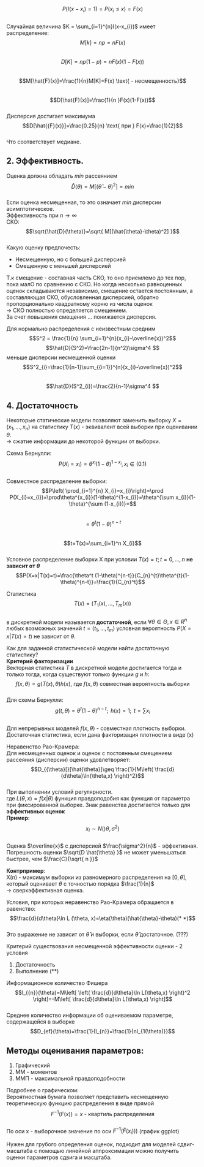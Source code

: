 $$P(I(x-x_{i})=1)=P(x_{i}\leq x)=F(x)$$  
Случайная величина $K = \sum_{i=1}^{n}I(x-x_{i})$ имеет распределение:  
$$M[k]=np=nF(x)$$  
$$D[K]=np(1-p)=nF(x)(1-F(x))$$  
$$M[\hat{F}(x)]=\frac{1}{n}M[K]=F(x) \text{ - несмещенность}$$  
$$D[\hat{F}(x)]=\frac{1}{n }F(x)(1-F(x))$$  
Дисперсия достигает максимума   
$$D[\hat{{F}(x)}]=\frac{0.25}{n} \text{ при } F(x)=\frac{1}{2}$$  
Что соответствует медиане.   
  
## 2. Эффективность.  
Оценка должна обладать $min$ рассеянием  
$$\hat{D}(\theta)=M[(\hat{\theta}-\theta)^2]=min$$  
Если оценка несмещенная, то это означает $min$ дисперсии асимптотическое.  
Эффективность при $n \to \infty$   
СКО:  
$$\sqrt{\hat{D}(\theta)}=\sqrt{ M[(\hat{\theta}-\theta)^2] }$$  
Какую оценку предпочесть:  
+ Несмещенную, но с большей дисперсией  
+ Смещенную с меньшей дисперсией  

Т.к смещение - составная часть СКО, то оно приемлемо до тех пор, пока малО по сравнению с СКО. Но когда несколько равноценных оценок складываются независимо, смещение остается постоянным, а составляющая СКО, обусловленная дисперсией, обратно пропорционально квадратному корню из числа оценок  
$\to$ СКО полностью определяется смещением.   
За счет повышения смещения ... понижается дисперсия.  

Для нормально распределения с неизвестным средним  
$$S^2 = \frac{1}{n} \sum_{i=1}^{n}(x_{i}-\overline{x})^2$$ $$\hat{D}(S^2)=\frac{2n-1}{n^2}\sigma^4 $$
меньше дисперсии несмещенной оценки   
$$S^2_{i}=\frac{1}{n-1}\sum_{{i=1}}^{n}(x_{i}-\overline{x})^2$$  
 $$\hat{D}(S^2_{i})=\frac{2}{n-1}\sigma^4 $$  
## 4. Достаточность  
Некоторые статические модели позволяют заменить выборку $X = (x_{1},\dots, x_{n})$ на статистику $T(x)$ - эквивалент всей выборки при оценивании $\theta$.   
$\to$ сжатие информации до некоторой функции от выборки.   
  
Схема Бернулли:   
$$P(X_{i}=x_{i})=\theta^{x_{i}}(1-\theta)^{1-x_{i}}, x_{i} \in (0.1)$$  
Совместное распределение выборки:  
$$P\left( \prod_{i=1}^{n} X_{i}=x_{i}\right)=\prod P(X_{i}=x_{i})=\prod\theta^{x_{i}}(1-\theta)^{1-x_{i}}=\theta^{\sum x_{i}}(1-\theta)^{\sum (1-x_{i})}=$$  
$$=\theta^t(1-\theta)^{n-t}$$  
$$t=T(x)=\sum_{i=1}^n X_{i}$$  
Условное распределение выборки X при условии $T(x)=t; t = 0,\dots,n$ **не зависит от $\theta$**   
$$P(X=x|T(x)=t)=\frac{\theta^t (1-\theta)^{n-t}}{C_{n}^{t}\theta^{t}(1-\theta)^{n-t}}=\frac{1}{C_{n}^t}$$  
  
Статистика  
$$T(x)=(T_{1}(x),\dots, T_{m}(x))$$  
в дискретной модели называется **достаточной**, если $\forall\theta\in\Theta,x\in R^{n}$ любых возможных значений $t=(t_{1},\dots,t_{m})$ условная вероятность $P(X=x|T(x)=t)$ не зависит от $\theta$.  
  
Как для заданной статистической модели найти достаточную статистику?  
**Критерий факторизации**  
Векторная статистика $T$ в дискретной модели достигается тогда и только тогда, когда существуют только функции $g$ и $h$:  
$$f(x, \theta)=g(T(x), \theta)h(x) \text{, где } f(x, \theta) \text{ совместная вероятность выборки}$$  
Для схемы Бернулли:  
$$g(t, \theta)= \theta^t (1-\theta)^{n-t}; \text{ }h(x)=1; \text{ }t=\sum x_{i}$$  
Для непрерывных моделей $f(x, \theta)$ - совместная плотность выборки.   
Достаточная статистика, если дана факторизация плотности в виде (x)  
  
Неравенство Рао-Крамера:  
Для несмещенных оценок и оценок с постоянным смещением рассеяния (дисперсии) оценки удовлетворяет:  
$$D_{{\theta}[}[\hat{\theta}]\geq \frac{1}{M\left( \frac{d}{d\theta}\ln(\theta,x) \right)^2}$$  
При выполнении условий регулярности.   
где $L(\theta,x)=f(x|\theta)$ функция правдоподобия как функция от параметра при фиксированной выборке. Знак равенства достигается только для **эффективных оценок**   
**Пример:**   
$$x_{i} \sim N()\theta, \sigma^2)$$  
Оценка $\overline{x}$ с дисперсией $\frac{\sigma^2}{n}$ - эффективная.  
Погрешность оценки $\sqrt{D \hat{\theta} }$ не может уменьшаться быстрее, чем $\frac{C}{\sqrt{ n }}$   
  
**Контрпример**:  
X(n) - максимум выборки из равномерного распределения на $[0, \theta]$, который оценивает $\theta$ с точностью порядка $\frac{1}{n}$   
$\to$ сверхэффективная оценка.   
  
Условия, при которых неравенство Рао-Крамера обращается в равенство:  
$$\frac{d}{d\theta}\ln L (\theta, x)=\eta(\theta)(\hat{\theta}-\theta)(* *)$$  
Это выражение не зависит от $\hat{\theta}$ и выборки, если $\hat{\theta}$ достаточное. (???)  
  
Критерий существования несмещенной эффективности оценки - 2 условия   
1. Достаточность  
2. Выполнение ($**$)   
  
Информационное количество Фишера  
$$I_{{n}}(\theta)=M\left[ \left( \frac{d}{d\theta}\ln L(\theta,x) \right)^2 \right]=-M\left[ \frac{d}{d\theta}\ln L(\theta,x) \right]$$  
Среднее количество информации об оцениваемом параметре, содержащейся в выборке    
$$D_{ef}(\theta)=\frac{1}{I_{n}}=\frac{1}{nI_{1(\theta)}}$$  
## Методы оценивания параметров:  
1. Графический  
2. ММ - моментов  
3. ММП - максимальной правдоподобности  
  
  
Подробнее о графическом:  
Вероятностная бумага позволяет представить несмещенную теоретическую функцию распределения в виде прямой  
$$F^{-1}(F(x))=x \text{ - квартиль распределения}$$  
По оси x - выборочное значение по оси $F^{-1} (\hat{F}(x_i)))$ (график ggplot)  
  
Нужен для грубого определения оценок, подходит для моделей сдвиг-масштаба с помощью линейной аппроксимации можно получить оценки параметров сдвига и масштаба.   
